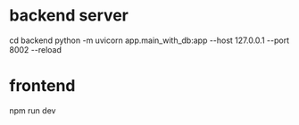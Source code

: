 # backend server

cd backend
python -m uvicorn app.main_with_db:app --host 127.0.0.1 --port 8002 --reload

# frontend

npm run dev
